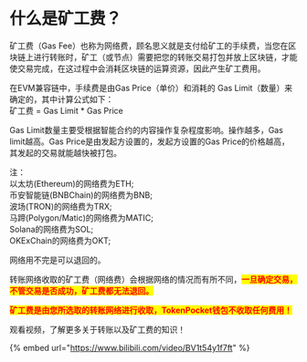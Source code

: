 # 什么是矿工费？

矿工费（Gas Fee）也称为网络费，顾名思义就是支付给矿工的手续费，当您在区块链上进行转账时，矿工（或节点）需要把您的转账交易打包并放上区块链，才能使交易完成，在这过程中会消耗区块链的运算资源，因此产生矿工费用。

在EVM兼容链中，手续费是由Gas Price（单价）和消耗的 Gas Limit（数量）来确定的，其中计算公式如下：\
矿工费 = Gas Limit \* Gas Price

Gas Limit数量主要受根据智能合约的内容操作复杂程度影响。操作越多，Gas limit越高。Gas Price是由发起方设置的，发起方设置的Gas Price的价格越高，其发起的交易就能越快被打包。

注： \
以太坊(Ethereum)的网络费为ETH; \
币安智能链(BNBChain)的网络费为BNB;\
波场(TRON)的网络费为TRX;\
马蹄(Polygon/Matic)的网络费为MATIC;\
Solana的网络费为SOL;\
OKExChain的网络费为OKT;

网络用不完是可以退回的。

转账网络收取的矿工费（网络费）会根据网络的情况而有所不同，<mark style="color:red;">**一旦确定交易，不管交易是否成功，矿工费都无法退回。**</mark>

<mark style="color:red;">**矿工费是由您所选取的转账网络进行收取，TokenPocket钱包不收取任何费用！**</mark>

观看视频，了解更多关于转账以及矿工费的知识！

{% embed url="https://www.bilibili.com/video/BV1t54y1f7ft" %}
